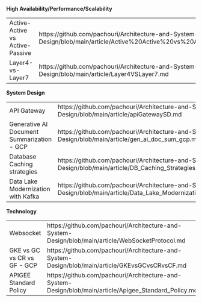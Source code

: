 

  <b>High Availability/Performance/Scalability</b>
   <table>
        <tr><td>Active-Active vs Active-Passive</td><td>https://github.com/pachouri/Architecture-and-System-Design/blob/main/article/Active%20Active%20vs%20Active%20Passive.md</td></tr>
           <tr><td>Layer4-vs-Layer7</td><td>https://github.com/pachouri/Architecture-and-System-Design/blob/main/article/Layer4VSLayer7.md</td></tr>
  </table>
 <b>System Design</b>
   <table>
        <tr><td>API Gateway</td><td>https://github.com/pachouri/Architecture-and-System-Design/blob/main/article/apiGatewaySD.md</td></tr>
         <tr><td>Generative AI Document Summarization - GCP </td><td>https://github.com/pachouri/Architecture-and-System-Design/blob/main/article/gen_ai_doc_sum_gcp.md</td></tr>
         <tr><td>Database Caching strategies</td><td>https://github.com/pachouri/Architecture-and-System-Design/blob/main/article/DB_Caching_Strategies.md</td></tr>
          <tr><td>Data Lake Modernization with Kafka </td><td>https://github.com/pachouri/Architecture-and-System-Design/blob/main/article/Data_Lake_Modernization_with_Kafka.md</td></td></tr>
        
  </table>

 <b>Technology</b>
   <table>
        <tr><td>Websocket</td><td>https://github.com/pachouri/Architecture-and-System-Design/blob/main/article/WebSocketProtocol.md</td></tr>
        <tr><td>GKE vs GC vs CR vs GF - GCP</td><td>https://github.com/pachouri/Architecture-and-System-Design/blob/main/article/GKEvsGCvsCRvsCF.md</td></tr>
       <tr><td>APIGEE Standard Policy</td><td>https://github.com/pachouri/Architecture-and-System-Design/blob/main/article/Apigee_Standard_Policy.md</td></tr>
   </table>
